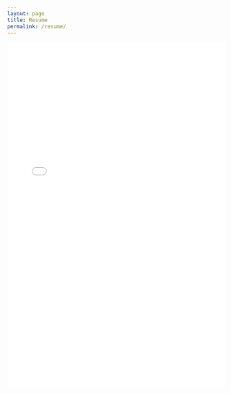 ```yaml
---
layout: page
title: Resume
permalink: /resume/
---
```


<embed src="/assert/resume-2017-06-22.pdf" type='application/pdf' width="100%" height="800em">